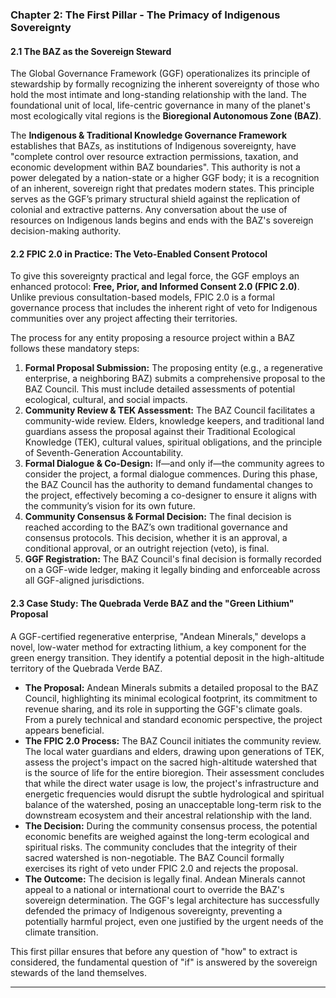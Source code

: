 ### **Chapter 2: The First Pillar - The Primacy of Indigenous Sovereignty**

#### **2.1 The BAZ as the Sovereign Steward**

The Global Governance Framework (GGF) operationalizes its principle of stewardship by formally recognizing the inherent sovereignty of those who hold the most intimate and long-standing relationship with the land. The foundational unit of local, life-centric governance in many of the planet's most ecologically vital regions is the **Bioregional Autonomous Zone (BAZ)**.

The **Indigenous & Traditional Knowledge Governance Framework** establishes that BAZs, as institutions of Indigenous sovereignty, have "complete control over resource extraction permissions, taxation, and economic development within BAZ boundaries". This authority is not a power delegated by a nation-state or a higher GGF body; it is a recognition of an inherent, sovereign right that predates modern states. This principle serves as the GGF’s primary structural shield against the replication of colonial and extractive patterns. Any conversation about the use of resources on Indigenous lands begins and ends with the BAZ's sovereign decision-making authority.

#### **2.2 FPIC 2.0 in Practice: The Veto-Enabled Consent Protocol**

To give this sovereignty practical and legal force, the GGF employs an enhanced protocol: **Free, Prior, and Informed Consent 2.0 (FPIC 2.0)**. Unlike previous consultation-based models, FPIC 2.0 is a formal governance process that includes the inherent right of veto for Indigenous communities over any project affecting their territories.

The process for any entity proposing a resource project within a BAZ follows these mandatory steps:

1.  **Formal Proposal Submission:** The proposing entity (e.g., a regenerative enterprise, a neighboring BAZ) submits a comprehensive proposal to the BAZ Council. This must include detailed assessments of potential ecological, cultural, and social impacts.
2.  **Community Review & TEK Assessment:** The BAZ Council facilitates a community-wide review. Elders, knowledge keepers, and traditional land guardians assess the proposal against their Traditional Ecological Knowledge (TEK), cultural values, spiritual obligations, and the principle of Seventh-Generation Accountability.
3.  **Formal Dialogue & Co-Design:** If—and only if—the community agrees to consider the project, a formal dialogue commences. During this phase, the BAZ Council has the authority to demand fundamental changes to the project, effectively becoming a co-designer to ensure it aligns with the community’s vision for its own future.
4.  **Community Consensus & Formal Decision:** The final decision is reached according to the BAZ’s own traditional governance and consensus protocols. This decision, whether it is an approval, a conditional approval, or an outright rejection (veto), is final.
5.  **GGF Registration:** The BAZ Council's final decision is formally recorded on a GGF-wide ledger, making it legally binding and enforceable across all GGF-aligned jurisdictions.

#### **2.3 Case Study: The Quebrada Verde BAZ and the "Green Lithium" Proposal**

A GGF-certified regenerative enterprise, "Andean Minerals," develops a novel, low-water method for extracting lithium, a key component for the green energy transition. They identify a potential deposit in the high-altitude territory of the Quebrada Verde BAZ.

* **The Proposal:** Andean Minerals submits a detailed proposal to the BAZ Council, highlighting its minimal ecological footprint, its commitment to revenue sharing, and its role in supporting the GGF's climate goals. From a purely technical and standard economic perspective, the project appears beneficial.
* **The FPIC 2.0 Process:** The BAZ Council initiates the community review. The local water guardians and elders, drawing upon generations of TEK, assess the project's impact on the sacred high-altitude watershed that is the source of life for the entire bioregion. Their assessment concludes that while the direct water usage is low, the project's infrastructure and energetic frequencies would disrupt the subtle hydrological and spiritual balance of the watershed, posing an unacceptable long-term risk to the downstream ecosystem and their ancestral relationship with the land.
* **The Decision:** During the community consensus process, the potential economic benefits are weighed against the long-term ecological and spiritual risks. The community concludes that the integrity of their sacred watershed is non-negotiable. The BAZ Council formally exercises its right of veto under FPIC 2.0 and rejects the proposal.
* **The Outcome:** The decision is legally final. Andean Minerals cannot appeal to a national or international court to override the BAZ's sovereign determination. The GGF's legal architecture has successfully defended the primacy of Indigenous sovereignty, preventing a potentially harmful project, even one justified by the urgent needs of the climate transition.

This first pillar ensures that before any question of "how" to extract is considered, the fundamental question of "if" is answered by the sovereign stewards of the land themselves.

---

